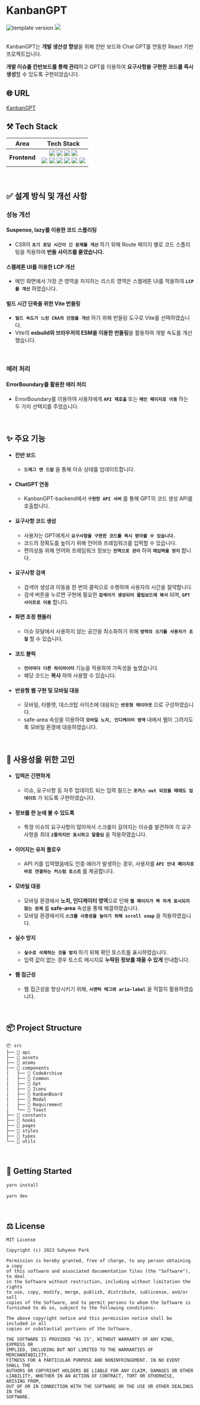 # KanbanGPT

<div>
  <img src="https://img.shields.io/badge/version-1.2.0-blue?style=flat-square" alt="template version"/>
  <img src="https://img.shields.io/badge/license-MIT-brightgreen.svg?style=flat-square"/>
</div>

<br />

KanbanGPT는 **개발 생산성 향상**을 위해 칸반 보드와 Chat GPT를 연동한 React 기반 프로젝트입니다.

**개발 이슈를 칸반보드를 통해 관리**하고 GPT를 이용하여 **요구사항을 구현한 코드를 즉시 생성**할 수 있도록 구현되었습니다.


## 🌐 URL

[KanbanGPT](https://kanban-gpt.vercel.app/)


## ⚒️ Tech Stack

<div align=center>

|     Area     |                                                                                                                                                                                                                                                                                                                                                                                                                                                                                                Tech Stack                                                                                                                                                                                                                                                                                                                                                                                                                                                                                                |
| :----------: | :------------------------------------------------------------------------------------------------------------------------------------------------------------------------------------------------------------------------------------------------------------------------------------------------------------------------------------------------------------------------------------------------------------------------------------------------------------------------------------------------------------------------------------------------------------------------------------------------------------------------------------------------------------------------------------------------------------------------------------------------------------------------------------------------------------------------------------------------------------------------------------------------------------------------------------------------------------------------------------------------------: |
| **Frontend** | <img src="https://img.shields.io/badge/react-61DAFB?style=for-the-badge&logo=react&logoColor=black"> <img src="https://img.shields.io/badge/TypeScript-3178C6.svg?style=for-the-badge&logo=TypeScript&logoColor=black"> <img src="https://img.shields.io/badge/React_query-FF4154?&style=for-the-badge&logo=reactquery&logoColor=white"> <img src="https://img.shields.io/badge/Recoil-3578E5?&style=for-the-badge&logo=recoil&logoColor=white"> <br /> <img src="https://img.shields.io/badge/Emotion-D26AC2?&style=for-the-badge&logo=emotion&logoColor=white"> <img src="https://img.shields.io/badge/Vite-646CFF.svg?style=for-the-badge&logo=vite&logoColor=white"> <img src="https://img.shields.io/badge/ESLINT-4B32C3?&style=for-the-badge&logo=ESLint&logoColor=white"> <img src="https://img.shields.io/badge/PRETTIER-F7B93E?&style=for-the-badge&logo=Prettier&logoColor=white"> <img src="https://img.shields.io/badge/HUSKY-000000?&style=for-the-badge&logo=Husky&logoColor=white"> <img src="https://img.shields.io/badge/Vercel-000000.svg?style=for-the-badge&logo=Vercel&logoColor=white"> |

</div>

<br />

## ✅ 설계 방식 및 개선 사항

### 성능 개선

#### Suspense, lazy를 이용한 코드 스플리팅

- CSR의 **`초기 로딩 시간이 긴 문제를 개선`** 하기 위해 Route 페이지 별로 코드 스플리팅을 적용하여 **번들 사이즈를 줄였습니다.**

#### 스켈레톤 UI를 이용한 LCP 개선

- 메인 화면에서 가장 큰 영역을 차지하는 리스트 영역은 스켈레톤 UI를 적용하여 **`LCP를 개선`** 하였습니다.

#### 빌드 시간 단축을 위한 Vite 번들링

- **`빌드 속도가 느린 CRA의 단점을 개선`** 하기 위해 번들링 도구로 Vite를 선택하였습니다.
- Vite의 **esbuild와 브라우저의 ESM을 이용한 번들링**을 활용하여 개발 속도를 개선했습니다.

<br />

### 에러 **처리**

#### ErrorBoundary를 활용한 에러 처리

- ErrorBoundary를 이용하여 사용자에게 **`API 재호출`** 또는 **`메인 페이지로 이동`** 하는 두 가지 선택지를 주었습니다.

<br />

## ✨ 주요 기능

- #### 칸반 보드

  - **`드래그 앤 드랍`** 을 통해 이슈 상태를 업데이트합니다.

- #### ChatGPT 연동

  - KanbanGPT-backend에서 **`구현한 API 서버`** 를 통해 GPT의 코드 생성 API를 호출합니다.

- #### 요구사항 코드 생성

  - 사용자는 GPT에게서 **`요구사항을 구현한 코드를 즉시 받아볼 수 있습니다.`**
  - 코드의 정확도를 높이기 위해 언어와 프레임워크를 입력할 수 있습니다.
  - 편의성을 위해 언어와 프레임워크 정보는 **`전역으로 관리`** 하여 **`재입력을 방지`** 합니다.

- #### 요구사항 검색

  - 검색어 생성과 이동을 한 번의 클릭으로 수행하여 사용자의 시간을 절약합니다.
  - 검색 버튼을 누르면 구현에 필요한 **`검색어가 생성되어 클립보드에 복사`** 되며, **`GPT 사이트로 이동`** 합니다.

- #### 화면 조정 핸들러

  - 이슈 모달에서 사용하지 않는 공간을 최소화하기 위해 **`영역의 크기를 사용자가 조절`** 할 수 있습니다.

- #### 코드 블럭

  - **`언어마다 다른 하이라이터`** 기능을 적용하여 가독성을 높였습니다.
  - 해당 코드는 **복사** 하여 사용할 수 있습니다.

- #### 반응형 웹 구현 및 모바일 대응

  - 모바일, 타블렛, 데스크탑 사이즈에 대응되는 **`반응형 레이아웃`** 으로 구성하였습니다.
  - safe-area 속성을 이용하여 **`모바일 노치, 인디케이터 영역`** 내에서 웹이 그려지도록 모바일 환경에 대응하였습니다.

<br />

## 🤔 사용성을 위한 고민

- #### 입력은 간편하게

  - 이슈, 요구사항 등 자주 업데이트 되는 입력 필드는 **`포커스 out 되었을 때에도 업데이트`** 가 되도록 구현하였습니다.

- #### 정보를 한 눈에 볼 수 있도록

  - 특정 이슈의 요구사항이 많아져서 스크롤이 길어지는 이슈를 발견하여 각 요구사항을 최대 **`2줄까지만 표시하고 말줄임`** 을 적용하였습니다.

- #### 이어지는 유저 플로우

  - API 키를 입력했음에도 인증 에러가 발생하는 경우, 사용자를 **`API 안내 페이지로 바로 연결하는 커스텀 토스트`** 를 제공합니다.

- #### 모바일 대응

  - 모바일 환경에서 **노치, 인디케이터 영역**으로 인해 **`웹 페이지가 꽉 차게 표시되지 않는 문제`** 를 **safe-area** 속성을 통해 해결하였습니다.
  - 모바일 환경에서의 **`스크롤 사용성을 높이기 위해 scroll snap`** 을 적용하였습니다.

- #### 실수 방지

  - **`실수로 삭제하는 것을 방지`** 하기 위해 확인 토스트를 표시하였습니다.
  - 입력 값이 없는 경우 토스트 메시지로 **누락된 정보를 채울 수 있게** 안내합니다.

- #### 웹 접근성

  - 웹 접근성을 향상시키기 위해, **`시맨틱 태그와 aria-label`** 을 적절히 활용하였습니다.

<br />

## 📦 Project Structure

```
📦 src
├── 📂 api
├── 📂 assets
├── 📂 atoms
|── 📂 components
|   ├── 📂 CodeArchive
|   ├── 📂 Common
|   ├── 📂 Gpt
|   ├── 📂 Icons
|   ├── 📂 KanbanBoard
|   ├── 📂 Modal
|   ├── 📂 Requirement
|   └── 📂 Toast
├── 📂 constants
├── 📂 hooks
├── 📂 pages
├── 📂 styles
├── 📂 types
└── 📂 utils
```

<br />

## 🚀 Getting Started

```bash
yarn install
```

```bash
yarn dev
```

<br />

## ⚖️ License

```
MIT License

Copyright (c) 2023 Suhyeon Park

Permission is hereby granted, free of charge, to any person obtaining a copy
of this software and associated documentation files (the "Software"), to deal
in the Software without restriction, including without limitation the rights
to use, copy, modify, merge, publish, distribute, sublicense, and/or sell
copies of the Software, and to permit persons to whom the Software is
furnished to do so, subject to the following conditions:

The above copyright notice and this permission notice shall be included in all
copies or substantial portions of the Software.

THE SOFTWARE IS PROVIDED "AS IS", WITHOUT WARRANTY OF ANY KIND, EXPRESS OR
IMPLIED, INCLUDING BUT NOT LIMITED TO THE WARRANTIES OF MERCHANTABILITY,
FITNESS FOR A PARTICULAR PURPOSE AND NONINFRINGEMENT. IN NO EVENT SHALL THE
AUTHORS OR COPYRIGHT HOLDERS BE LIABLE FOR ANY CLAIM, DAMAGES OR OTHER
LIABILITY, WHETHER IN AN ACTION OF CONTRACT, TORT OR OTHERWISE, ARISING FROM,
OUT OF OR IN CONNECTION WITH THE SOFTWARE OR THE USE OR OTHER DEALINGS IN THE
SOFTWARE.
```

